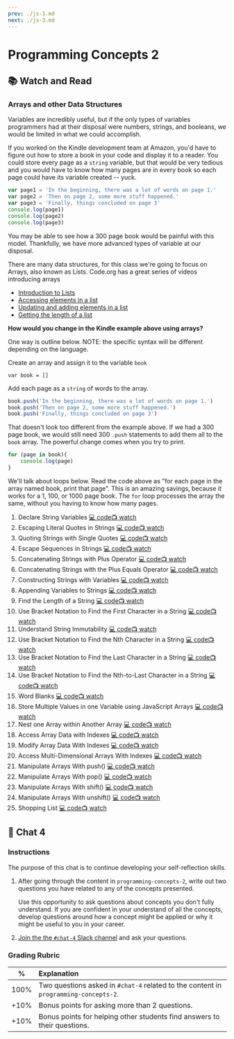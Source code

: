 ```yaml
---
prev: ./js-1.md
next: ./js-3.md
---
```

# Programming Concepts 2

## :books: Watch and Read

### Arrays and other Data Structures

Variables are incredibly useful, but if the only types of variables programmers had at their disposal were numbers, strings, and booleans, we would be limited in what we could accomplish.

If you worked on the Kindle development team at Amazon, you'd have to figure out how to store a book in your code and display it to a reader. You could store every page as a `string` variable, but that would be very tedious and you would have to know how many pages are in every book so each page could have its variable created -- yuck.

```javascript
var page1 = 'In the beginning, there was a lot of words on page 1.'
var page2 = 'Then on page 2, some more stuff happened.'
var page3 = 'Finally, things concluded on page 3'
console.log(page1)
console.log(page2)
console.log(page3)
```

You may be able to see how a 300 page book would be painful with this model. Thankfully, we have more advanced types of variable at our disposal.

There are many data structures, for this class we're going to focus on Arrays, also known as Lists. Code.org has a great series of videos introducing arrays

* [Introduction to Lists][3]
* [Accessing elements in a list][4]
* [Updating and adding elements in a list][5]
* [Getting the length of a list][6]

**How would you change in the Kindle example above using arrays?**

One way is outline below. NOTE: the specific syntax will be different depending on the language.

Create an array and assign it to the variable `book`

`var book = []`

Add each page as a `string` of words to the array.

```javascript
book.push('In the beginning, there was a lot of words on page 1.')
book.push('Then on page 2, some more stuff happened.')
book.push('Finally, things concluded on page 3')
```

That doesn't look too different from the example above. If we had a 300 page book, we would still need 300 `.push` statements to add them all to the `book` array. The powerful change comes when you try to print.

```javascript
for (page in book){
    console.log(page)
}
```

We'll talk about loops below. Read the code above as "for each page in the array named book, print that page". This is an amazing savings, because it works for a 1, 100, or 1000 page book. The `for` loop processes the array the same, without you having to know how many pages.

1. Declare String Variables [:computer: code](https://learn.freecodecamp.org/javascript-algorithms-and-data-structures/basic-javascript/declare-string-variables)[:tv: watch](https://youtube.com/watch?v=PkZNo7MFNFg&amp;t=1279s)
1. Escaping Literal Quotes in Strings [:computer: code](https://learn.freecodecamp.org/javascript-algorithms-and-data-structures/basic-javascript/escaping-literal-quotes-in-strings)[:tv: watch](https://youtube.com/watch?v=PkZNo7MFNFg&amp;t=1321s)
1. Quoting Strings with Single Quotes [:computer: code](https://learn.freecodecamp.org/javascript-algorithms-and-data-structures/basic-javascript/quoting-strings-with-single-quotes)[:tv: watch](https://youtube.com/watch?v=PkZNo7MFNFg&amp;t=1424s)
1. Escape Sequences in Strings [:computer: code](https://learn.freecodecamp.org/javascript-algorithms-and-data-structures/basic-javascript/escape-sequences-in-strings)[:tv: watch](https://youtube.com/watch?v=PkZNo7MFNFg&amp;t=1518s)
1. Concatenating Strings with Plus Operator [:computer: code](https://learn.freecodecamp.org/javascript-algorithms-and-data-structures/basic-javascript/concatenating-strings-with-plus-operator)[:tv: watch](https://youtube.com/watch?v=PkZNo7MFNFg&amp;t=1606s)
1. Concatenating Strings with the Plus Equals Operator [:computer: code](https://learn.freecodecamp.org/javascript-algorithms-and-data-structures/basic-javascript/concatenating-strings-with-the-plus-equals-operator)[:tv: watch](https://youtube.com/watch?v=PkZNo7MFNFg&amp;t=1669s)
1. Constructing Strings with Variables [:computer: code](https://learn.freecodecamp.org/javascript-algorithms-and-data-structures/basic-javascript/constructing-strings-with-variables)[:tv: watch](https://youtube.com/watch?v=PkZNo7MFNFg&amp;t=1741s)
1. Appending Variables to Strings [:computer: code](https://learn.freecodecamp.org/javascript-algorithms-and-data-structures/basic-javascript/appending-variables-to-strings)[:tv: watch](https://youtube.com/watch?v=PkZNo7MFNFg&amp;t=1814s)
1. Find the Length of a String [:computer: code](https://learn.freecodecamp.org/javascript-algorithms-and-data-structures/basic-javascript/find-the-length-of-a-string)[:tv: watch](https://youtube.com/watch?v=PkZNo7MFNFg&amp;t=1871s)
1. Use Bracket Notation to Find the First Character in a String [:computer: code](https://learn.freecodecamp.org/javascript-algorithms-and-data-structures/basic-javascript/use-bracket-notation-to-find-the-first-character-in-a-string)[:tv: watch](https://youtube.com/watch?v=PkZNo7MFNFg&amp;t=1921s)
1. Understand String Immutability [:computer: code](https://learn.freecodecamp.org/javascript-algorithms-and-data-structures/basic-javascript/understand-string-immutability)[:tv: watch](https://youtube.com/watch?v=PkZNo7MFNFg&amp;t=2007s)
1. Use Bracket Notation to Find the Nth Character in a String [:computer: code](https://learn.freecodecamp.org/javascript-algorithms-and-data-structures/basic-javascript/use-bracket-notation-to-find-the-nth-character-in-a-string)[:tv: watch](https://youtube.com/watch?v=PkZNo7MFNFg&amp;t=2063s)
1. Use Bracket Notation to Find the Last Character in a String [:computer: code](https://learn.freecodecamp.org/javascript-algorithms-and-data-structures/basic-javascript/use-bracket-notation-to-find-the-last-character-in-a-string)[:tv: watch](https://youtube.com/watch?v=PkZNo7MFNFg&amp;t=2091s)
1. Use Bracket Notation to Find the Nth-to-Last Character in a String [:computer: code](https://learn.freecodecamp.org/javascript-algorithms-and-data-structures/basic-javascript/use-bracket-notation-to-find-the-nth-to-last-character-in-a-string)[:tv: watch](https://youtube.com/watch?v=PkZNo7MFNFg&amp;t=2148s)
1. Word Blanks [:computer: code](https://learn.freecodecamp.org/javascript-algorithms-and-data-structures/basic-javascript/word-blanks)[:tv: watch](https://youtube.com/watch?v=PkZNo7MFNFg&amp;t=2188s)
1. Store Multiple Values in one Variable using JavaScript Arrays [:computer: code](https://learn.freecodecamp.org/javascript-algorithms-and-data-structures/basic-javascript/store-multiple-values-in-one-variable-using-javascript-arrays)[:tv: watch](https://youtube.com/watch?v=PkZNo7MFNFg&amp;t=2444s)
1. Nest one Array within Another Array [:computer: code](https://learn.freecodecamp.org/javascript-algorithms-and-data-structures/basic-javascript/nest-one-array-within-another-array)[:tv: watch](https://youtube.com/watch?v=PkZNo7MFNFg&amp;t=2503s)
1. Access Array Data with Indexes [:computer: code](https://learn.freecodecamp.org/javascript-algorithms-and-data-structures/basic-javascript/access-array-data-with-indexes)[:tv: watch](https://youtube.com/watch?v=PkZNo7MFNFg&amp;t=2553s)
1. Modify Array Data With Indexes [:computer: code](https://learn.freecodecamp.org/javascript-algorithms-and-data-structures/basic-javascript/modify-array-data-with-indexes)[:tv: watch](https://youtube.com/watch?v=PkZNo7MFNFg&amp;t=2614s)
1. Access Multi-Dimensional Arrays With Indexes [:computer: code](https://learn.freecodecamp.org/javascript-algorithms-and-data-structures/basic-javascript/access-multi-dimensional-arrays-with-indexes)[:tv: watch](https://youtube.com/watch?v=PkZNo7MFNFg&amp;t=2688s)
1. Manipulate Arrays With push() [:computer: code](https://learn.freecodecamp.org/javascript-algorithms-and-data-structures/basic-javascript/manipulate-arrays-with-push)[:tv: watch](https://youtube.com/watch?v=PkZNo7MFNFg&amp;t=2790s)
1. Manipulate Arrays With pop() [:computer: code](https://learn.freecodecamp.org/javascript-algorithms-and-data-structures/basic-javascript/manipulate-arrays-with-pop)[:tv: watch](https://youtube.com/watch?v=PkZNo7MFNFg&amp;t=2849s)
1. Manipulate Arrays With shift() [:computer: code](https://learn.freecodecamp.org/javascript-algorithms-and-data-structures/basic-javascript/manipulate-arrays-with-shift)[:tv: watch](https://youtube.com/watch?v=PkZNo7MFNFg&amp;t=2913s)
1. Manipulate Arrays With unshift() [:computer: code](https://learn.freecodecamp.org/javascript-algorithms-and-data-structures/basic-javascript/manipulate-arrays-with-unshift)[:tv: watch](https://youtube.com/watch?v=PkZNo7MFNFg&amp;t=2963s)
1. Shopping List [:computer: code](https://learn.freecodecamp.org/javascript-algorithms-and-data-structures/basic-javascript/shopping-list)[:tv: watch](https://youtube.com/watch?v=PkZNo7MFNFg&amp;t=3036s)




## :speech_balloon: Chat 4

### Instructions

The purpose of this chat is to continue developing your self-reflection skills.

1. After going through the content in `programming-concepts-2`, write out two questions you have related to any of the concepts presented.

    Use this opportunity to ask questions about concepts you don't fully understand. If you are confident in your understand of all the concepts, develop questions around how a concept might be applied or why it might be useful to you in your career.

1. [Join the the `#chat-4` Slack channel][14] and ask your questions.

### Grading Rubric

| % | Explanation|
|-----|:--------|
| 100% | Two questions asked in `#chat-4` related to the content in `programming-concepts-2`. |
| +10% | Bonus points for asking more than 2 questions. |
| +10% | Bonus points for helping other students find answers to their questions. |

[//]: # (References)
[1]: https://en.wikiversity.org/wiki/Operators_and_expressions
[2]: programming-concepts-1
[3]: https://youtu.be/n1exiRH00x0
[4]: https://youtu.be/TL0Y_GI4NZg
[5]: https://youtu.be/rWSsVSMGXXY
[6]: https://youtu.be/H__zi1BiXJM
[7]: https://youtu.be/UDi7xgIIW8E
[8]: https://youtu.be/kyFdniI-ZZs
[9]: https://youtu.be/RQ6GJt9f2vg
[10]: https://www.npmjs.com/package/saml2-js
[11]: https://en.wikiversity.org/wiki/Introduction_to_Programming/Scope
[12]: https://youtu.be/yPWQfa4CHbw
[13]: https://frontendmasters.com/courses/javascript-basics/scope/
[14]: https://itp175fa18.slack.com/messages/CD4JP74G6